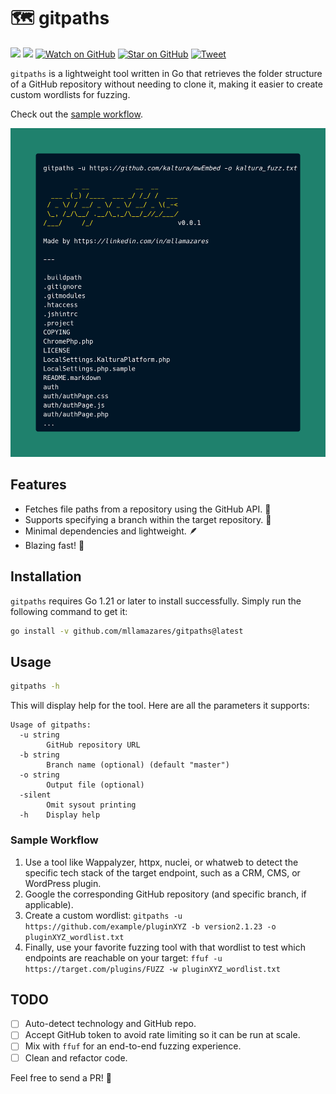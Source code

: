 # 🗺️ gitpaths

![](https://img.shields.io/badge/license-MIT-green)
[![](https://img.shields.io/badge/LinkedIn-0077B5?logo=linkedin&logoColor=white)](https://www.linkedin.com/in/mllamazares/)
[![Watch on GitHub](https://img.shields.io/github/watchers/mllamazares/gitpaths.svg?style=social)](https://github.com/mllamazares/gitpaths/watchers)
[![Star on GitHub](https://img.shields.io/github/stars/mllamazares/gitpaths.svg?style=social)](https://github.com/mllamazares/gitpaths/stargazers)
[![Tweet](https://img.shields.io/twitter/url/https/github.com/mllamazares/gitpaths.svg?style=social)](https://twitter.com/intent/tweet?text=Check%20out%20gitpaths%21%20https%3A%2F%2Fgithub.com%2Fmllamazares%2Fgitpaths)

`gitpaths` is a lightweight tool written in Go that retrieves the folder structure of a GitHub repository without needing to clone it, making it easier to create custom wordlists for fuzzing. 

Check out the [sample workflow](#sample-workflow).

![gitpaths demo screenshot](demo.png)

## Features

- Fetches file paths from a repository using the GitHub API. 🔭
- Supports specifying a branch within the target repository. 🎯
- Minimal dependencies and lightweight. 🪶
- Blazing fast! 🚀

## Installation

`gitpaths` requires Go 1.21 or later to install successfully. Simply run the following command to get it:

```bash
go install -v github.com/mllamazares/gitpaths@latest
```

## Usage

```bash
gitpaths -h
```

This will display help for the tool. Here are all the parameters it supports:

```
Usage of gitpaths:
  -u string
    	GitHub repository URL
  -b string
    	Branch name (optional) (default "master")
  -o string
    	Output file (optional)
  -silent
    	Omit sysout printing
  -h	Display help
```

### Sample Workflow

1. Use a tool like Wappalyzer, httpx, nuclei, or whatweb to detect the specific tech stack of the target endpoint, such as a CRM, CMS, or WordPress plugin.
2. Google the corresponding GitHub repository (and specific branch, if applicable).
3. Create a custom wordlist: `gitpaths -u https://github.com/example/pluginXYZ -b version2.1.23 -o pluginXYZ_wordlist.txt`
4. Finally, use your favorite fuzzing tool with that wordlist to test which endpoints are reachable on your target: `ffuf -u https://target.com/plugins/FUZZ -w pluginXYZ_wordlist.txt`

## TODO
- [ ] Auto-detect technology and GitHub repo.
- [ ] Accept GitHub token to avoid rate limiting so it can be run at scale. 
- [ ] Mix with `ffuf` for an end-to-end fuzzing experience.
- [ ] Clean and refactor code.

Feel free to send a PR! 🙌